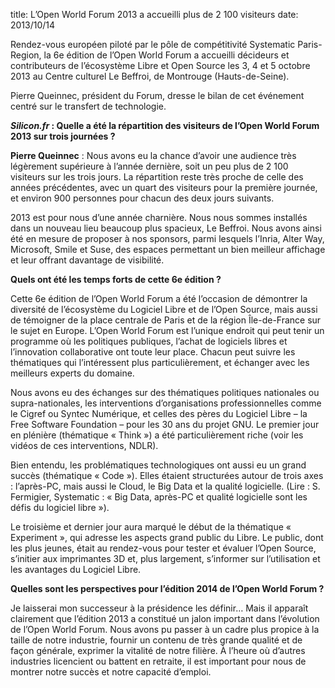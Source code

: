 title: L’Open World Forum 2013 a accueilli plus de 2 100 visiteurs
date: 2013/10/14

Rendez-vous européen piloté par le pôle de compétitivité Systematic Paris-Region, la 6e édition de l’Open World Forum 
a accueilli décideurs et contributeurs de l’écosystème Libre et Open Source les 3, 4 et 5 octobre 2013 au Centre culturel 
Le Beffroi, de Montrouge (Hauts-de-Seine).

Pierre Queinnec, président du Forum, dresse le bilan de cet événement centré sur le transfert de technologie.

***Silicon.fr* : Quelle a été la répartition des visiteurs de l’Open World Forum 2013 sur trois journées ?**

**Pierre Queinnec** : Nous avons eu la chance d’avoir une audience très légèrement supérieure à l’année dernière, soit 
un peu plus de 2 100 visiteurs sur les trois jours. La répartition reste très proche de celle des années précédentes, 
avec un quart des visiteurs pour la première journée, et environ 900 personnes pour chacun des deux jours suivants.

2013 est pour nous d’une année charnière. Nous nous sommes installés dans un nouveau lieu beaucoup plus spacieux, 
Le Beffroi. Nous avons ainsi été en mesure de proposer à nos sponsors, parmi lesquels l’Inria, Alter Way, Microsoft, 
Smile et Suse, des espaces permettant un bien meilleur affichage et leur offrant davantage de visibilité.

**Quels ont été les temps forts de cette 6e édition ?**

Cette 6e édition de l’Open World Forum a été l’occasion de démontrer la diversité de l’écosystème du Logiciel Libre et de 
l’Open Source, mais aussi de témoigner de la place centrale de Paris et de la région Île-de-France sur le sujet en Europe. 
L’Open World Forum est l’unique endroit qui peut tenir un programme où les politiques publiques, l’achat de logiciels 
libres et l’innovation collaborative ont toute leur place. Chacun peut suivre les thématiques qui l’intéressent plus 
particulièrement, et échanger avec les meilleurs experts du domaine.

Nous avons eu des échanges sur des thématiques politiques nationales ou supra-nationales, les interventions 
d’organisations professionnelles comme le Cigref ou Syntec Numérique, et celles des pères du Logiciel Libre – la Free 
Software Foundation – pour les 30 ans du projet GNU. Le premier jour en plénière (thématique « Think ») a été 
particulièrement riche (voir les vidéos de ces interventions, NDLR).

Bien entendu, les problématiques technologiques ont aussi eu un grand succès (thématique « Code »). Elles étaient 
structurées autour de trois axes : l’après-PC, mais aussi le Cloud, le Big Data et la qualité logicielle. 
(Lire : S. Fermigier, Systematic : « Big Data, après-PC et qualité logicielle sont les défis du logiciel libre »).

Le troisième et dernier jour aura marqué le début de la thématique « Experiment », qui adresse les aspects grand 
public du Libre. Le public, dont les plus jeunes, était au rendez-vous pour tester et évaluer l’Open Source, 
s’initier aux imprimantes 3D et, plus largement, s’informer sur l’utilisation et les avantages du Logiciel Libre.

**Quelles sont les perspectives pour l’édition 2014 de l’Open World Forum ?**

Je laisserai mon successeur à la présidence les définir… Mais il apparaît clairement que l’édition 2013 a constitué 
un jalon important dans l’évolution de l’Open World Forum. Nous avons pu passer à un cadre plus propice à la taille 
de notre industrie, fournir un contenu de très grande qualité et de façon générale, exprimer la vitalité de notre 
filière. À l’heure où d’autres industries licencient ou battent en retraite, il est important pour nous de montrer 
notre succès et notre capacité d’emploi.
